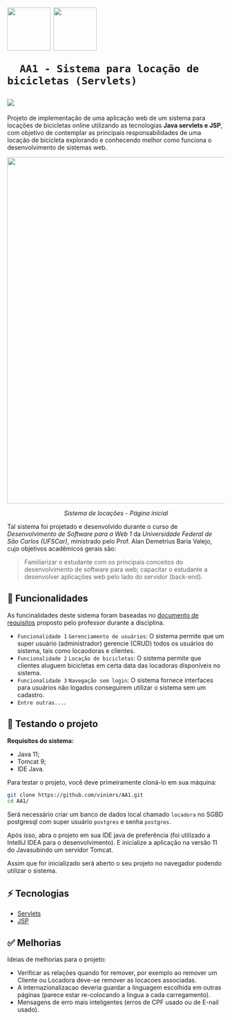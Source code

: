 <h1>
   <p> 
      <img src="https://user-images.githubusercontent.com/92659173/208775299-8a384f52-7cbe-4af6-8d11-2de7d61b3a1e.svg" width="100" align="center" />
      <img src="https://user-images.githubusercontent.com/92659173/208777593-0b0906f0-2e13-420f-a435-b78f0151671e.png" width="100" align="center" />
     
      AA1 - Sistema para locação de bicicletas (Servlets)
   </p>
   <img src="https://img.shields.io/github/license/vinimrs/VinChat?color=black" align="center" />
</h1>

Projeto de implementação de uma aplicação web de um sistema para locações de bicicletas online utilizando as tecnologias **Java servlets e JSP**, com objetivo de contemplar as principais responsabilidades de uma locação de bicicleta explorando e conhecendo melhor como funciona o desenvolvimento de sistemas web.

<p align="center">

   <img src="https://github.com/vinimrs/AA1/assets/92659173/2230d929-5879-4991-b722-72c63c5e8445"  width="800"/>
   <p align="center">
      <i>Sistema de locações - Página inicial
</i>
   </p>
</p>

Tal sistema foi projetado e desenvolvido durante o curso de _Desenvolvimento de Software para a Web 1_ da _Universidade Federal de São Carlos (UFSCar)_, ministrado pelo Prof. Alan Demetrius Baria Valejo, cujo objetivos acadêmicos gerais são:

> Familiarizar o estudante com os principais conceitos do desenvolvimento de software para web; capacitar o estudante a desenvolver aplicações web pelo lado do servidor (back-end).

## :hammer: Funcionalidades

As funcinalidades deste sistema foram baseadas no [documento de requisitos](https://github.com/vinimrs/AA1/blob/master/requisitos.pdf) proposto pelo professor durante a disciplina.

- `Funcionalidade 1` `Gerenciamento de usuários`: O sistema permite que um super usuário (administrador) gerencie (CRUD) todos os usuários do sistema, tais como locaodoras e clientes.
- `Funcionalidade 2` `Locação de bicicletas`: O sistema permite que clientes aluguem bicicletas em certa data das locadoras disponíveis no sistema.
- `Funcionalidade 3` `Navegação sem login`: O sistema fornece interfaces para usuários não logados conseguirem utilizar o sistema sem um cadastro.
- `Entre outras...`.

<!--
<p align="center">
   <img src="https://user-images.githubusercontent.com/92659173/208769107-f9583f61-f9dd-45d7-bc2c-fbfdb548e14f.gif" width="300px" />
</p>
-->

## :electric_plug: Testando o projeto

**Requisitos do sistema:**

- Java 11;
- Tomcat 9;
- IDE Java.

Para testar o projeto, você deve primeiramente cloná-lo em sua máquina:

```bash
git clone https://github.com/vinimrs/AA1.git
cd AA1/
```
Será necessário criar um banco de dados local chamado `locadora` no SGBD postgresql com super usuário `postgres` e senha `postgres`.

Após isso, abra o projeto em sua IDE java de preferência (foi utilizado a IntelliJ IDEA para o desenvolvimento). E inicialize a aplicação na versão 11 do Javasubindo um servidor Tomcat.

Assim que for inicializado será aberto o seu projeto no navegador podendo utilizar o sistema.

## :zap: Tecnologias

- [Servlets]
- [JSP]

## ✅ Melhorias

Ideias de melhorias para o projeto:
- Verificar as relações quando for remover, por exemplo ao remover um Cliente ou Locadora deve-se remover as locacoes associadas.
- A internazionalizacao deveria guardar a linguagem escolhida em outras páginas (parece estar re-colocando a lingua a cada carregamento).
- Mensagens de erro mais inteligentes (erros de CPF usado ou de E-nail usado).


[Servlets]: https://en.wikipedia.org/wiki/Jakarta_Servlet
[JSP]: https://pt.wikipedia.org/wiki/JavaServer_Pages
